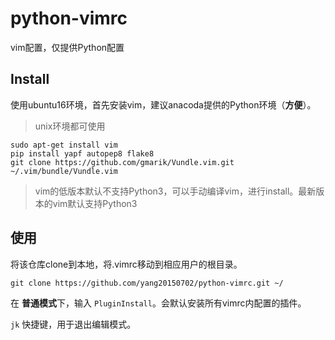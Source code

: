 # python-vimrc
vim配置，仅提供Python配置

## Install

使用ubuntu16环境，首先安装vim，建议anacoda提供的Python环境（**方便**）。

> unix环境都可使用

```
sudo apt-get install vim
pip install yapf autopep8 flake8
git clone https://github.com/gmarik/Vundle.vim.git ~/.vim/bundle/Vundle.vim
```

> vim的低版本默认不支持Python3，可以手动编译vim，进行install。最新版本的vim默认支持Python3

## 使用

将该仓库clone到本地，将.vimrc移动到相应用户的根目录。

```
git clone https://github.com/yang20150702/python-vimrc.git ~/
```

在 **普通模式**下，输入 `PluginInstall`。会默认安装所有vimrc内配置的插件。

`jk` 快捷键，用于退出编辑模式。
